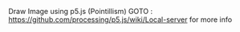 Draw Image using p5.js (Pointillism)
GOTO : https://github.com/processing/p5.js/wiki/Local-server for more info
